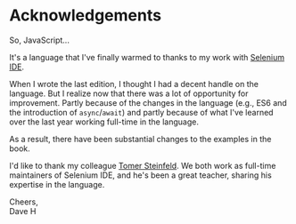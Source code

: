 # Acknowledgements

So, JavaScript...

It's a language that I've finally warmed to thanks to my work with [Selenium IDE](https://www.seleniumhq.org/selenium-ide/).

When I wrote the last edition, I thought I had a decent handle on the language. But I realize now that there was a lot of opportunity for improvement. Partly because of the changes in the language (e.g., ES6 and the introduction of `async`/`await`) and partly because of what I've learned over the last year working full-time in the language.

As a result, there have been substantial changes to the examples in the book.

I'd like to thank my colleague [Tomer Steinfeld](https://twitter.com/corevous). We both work as full-time maintainers of Selenium IDE, and he's been a great teacher, sharing his expertise in the language.


Cheers,  
Dave H
